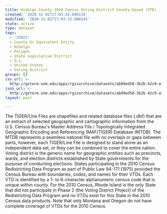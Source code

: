 ```yaml
---
title: Hidalgo County 2010 Census Voting District County-based (VTD)
created: '2020-12-02T17:03:32.608114'
modified: '2020-12-02T17:03:32.608141'
state: active
type: dataset
tags:
  - '35023'
  - County Or Equivalent Entity
  - Hidalgo
  - Polygon
  - State Legislative District
  - U.s.
  - United States
  - Voting District
groups: []
csv_url: >-
  http://gstore.unm.edu/apps/rgisarchive/datasets/ab89ed58-3b2b-42c9-afba-c79b42e4ad87/tl_2010_35023_vtd10.derived.csv
json_url: >-
  http://gstore.unm.edu/apps/rgisarchive/datasets/ab89ed58-3b2b-42c9-afba-c79b42e4ad87/tl_2010_35023_vtd10.derived.json
layout: post

---
```

The TIGER/Line Files are shapefiles and related database files (.dbf) that are an extract of selected geographic and cartographic information from the U.S. Census Bureau's Master Address File / Topologically Integrated Geographic Encoding and Referencing (MAF/TIGER) Database (MTDB).  The MTDB represents a seamless national file with no overlaps or gaps between parts, however, each TIGER/Line File is designed to stand alone as an independent data set, or they can be combined to cover the entire nation.  Voting district is the generic name for geographic entities such as precincts, wards, and election districts established by State governments for the purpose of conducting elections.  States participating in the 2010 Census Redistricting Data Program as part of Public Law 94-171 (1975) provided the Census Bureau with boundaries, codes, and names for their VTDs.  Each VTD is identified by a 1- to 6-character alphanumeric census code that is unique within county.  For the 2010 Census, Rhode Island is the only State that did not participate in Phase 2 (the Voting District Project) of the Redistricting Data Program and no VTDs exist for this State in the 2010 Census data products.  Note that only Montana and Oregon do not have complete coverage of VTDs for the 2010 Census.  

